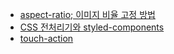 - [aspect-ratio; 이미지 비율 고정 방법](./aspect-ratio;_이미지_비율_고정_방법.md)
- [CSS 전처리기와 styled-components](./CSS_전처리기와_styled-components.md)
- [touch-action](./touch-action.md)